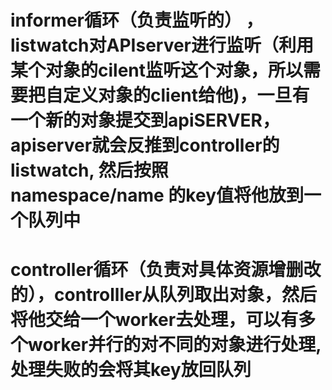 # informer循环（负责监听的） ，listwatch对APIserver进行监听（利用某个对象的cilent监听这个对象，所以需要把自定义对象的client给他)，一旦有一个新的对象提交到apiSERVER， apiserver就会反推到controller的 listwatch, 然后按照 namespace/name 的key值将他放到一个队列中

# controller循环（负责对具体资源增删改的），controlller从队列取出对象，然后将他交给一个worker去处理，可以有多个worker并行的对不同的对象进行处理,处理失败的会将其key放回队列